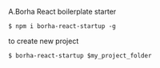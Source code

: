 A.Borha React boilerplate starter

`$ npm i borha-react-startup -g`

to create new project

`$ borha-react-startup $my_project_folder`

